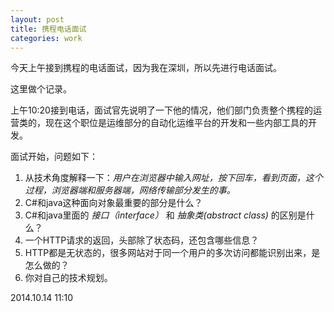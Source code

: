 ```yaml
---
layout: post
title: 携程电话面试
categories: work
---
```


今天上午接到携程的电话面试，因为我在深圳，所以先进行电话面试。

这里做个记录。

上午10:20接到电话，面试官先说明了一下他的情况，他们部门负责整个携程的运营类的，现在这个职位是运维部分的自动化运维平台的开发和一些内部工具的开发。

面试开始，问题如下：

1. 从技术角度解释一下：*用户在浏览器中输入网址，按下回车，看到页面，这个过程，浏览器端和服务器端，网络传输部分发生的事。*
2. C#和java这种面向对象最重要的部分是什么？
3. C#和java里面的 *接口（interface）* 和 *抽象类(abstract class)* 的区别是什么？
4. 一个HTTP请求的返回，头部除了状态码，还包含哪些信息？
5. HTTP都是无状态的，很多网站对于同一个用户的多次访问都能识别出来，是怎么做的？
6. 你对自己的技术规划。


2014.10.14 11:10
